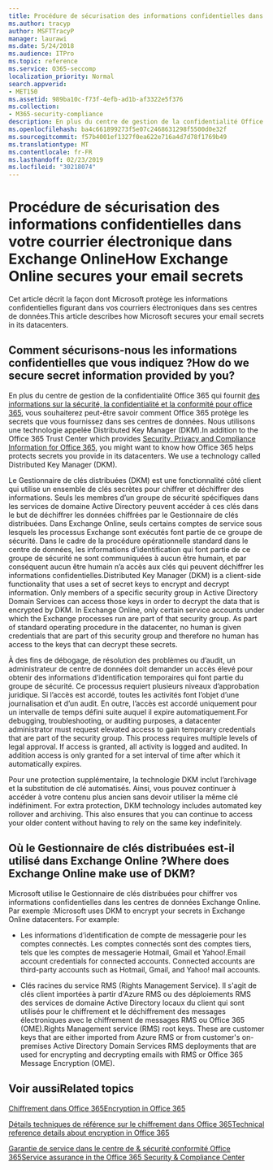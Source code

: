 ```yaml
---
title: Procédure de sécurisation des informations confidentielles dans votre courrier électronique dans Exchange Online
ms.author: tracyp
author: MSFTTracyP
manager: laurawi
ms.date: 5/24/2018
ms.audience: ITPro
ms.topic: reference
ms.service: O365-seccomp
localization_priority: Normal
search.appverid:
- MET150
ms.assetid: 989ba10c-f73f-4efb-ad1b-af3322e5f376
ms.collection:
- M365-security-compliance
description: En plus du centre de gestion de la confidentialité Office 365 qui fournit des informations sur la sécurité, la confidentialité et la conformité pour Office 365, vous souhaiterez peut-être savoir comment Office 365 protège les secrets que vous fournissez dans ses centres de données. Nous utilisons une technologie appelée Distributed Key Manager (DKM).
ms.openlocfilehash: ba4c661899273f5e07c2468631298f5500d0e32f
ms.sourcegitcommit: f57b4001ef1327f0ea622e716a4d7d78f1769b49
ms.translationtype: MT
ms.contentlocale: fr-FR
ms.lasthandoff: 02/23/2019
ms.locfileid: "30218074"
---
```

# <a name="how-exchange-online-secures-your-email-secrets"></a><span data-ttu-id="2706c-104">Procédure de sécurisation des informations confidentielles dans votre courrier électronique dans Exchange Online</span><span class="sxs-lookup"><span data-stu-id="2706c-104">How Exchange Online secures your email secrets</span></span>

<span data-ttu-id="2706c-105">Cet article décrit la façon dont Microsoft protège les informations confidentielles figurant dans vos courriers électroniques dans ses centres de données.</span><span class="sxs-lookup"><span data-stu-id="2706c-105">This article describes how Microsoft secures your email secrets in its datacenters.</span></span>
  
## <a name="how-do-we-secure-secret-information-provided-by-you"></a><span data-ttu-id="2706c-106">Comment sécurisons-nous les informations confidentielles que vous indiquez ?</span><span class="sxs-lookup"><span data-stu-id="2706c-106">How do we secure secret information provided by you?</span></span>

<span data-ttu-id="2706c-p102">En plus du centre de gestion de la confidentialité Office 365 qui fournit [des informations sur la sécurité, la confidentialité et la conformité pour office 365](https://go.microsoft.com/fwlink/?linkid=874644), vous souhaiterez peut-être savoir comment Office 365 protège les secrets que vous fournissez dans ses centres de données. Nous utilisons une technologie appelée Distributed Key Manager (DKM).</span><span class="sxs-lookup"><span data-stu-id="2706c-p102">In addition to the Office 365 Trust Center which provides [Security, Privacy and Compliance Information for Office 365](https://go.microsoft.com/fwlink/?linkid=874644), you might want to know how Office 365 helps protects secrets you provide in its datacenters. We use a technology called Distributed Key Manager (DKM).</span></span>
  
<span data-ttu-id="2706c-p103">Le Gestionnaire de clés distribuées (DKM) est une fonctionnalité côté client qui utilise un ensemble de clés secrètes pour chiffrer et déchiffrer des informations. Seuls les membres d’un groupe de sécurité spécifiques dans les services de domaine Active Directory peuvent accéder à ces clés dans le but de déchiffrer les données chiffrées par le Gestionnaire de clés distribuées. Dans Exchange Online, seuls certains comptes de service sous lesquels les processus Exchange sont exécutés font partie de ce groupe de sécurité. Dans le cadre de la procédure opérationnelle standard dans le centre de données, les informations d’identification qui font partie de ce groupe de sécurité ne sont communiquées à aucun être humain, et par conséquent aucun être humain n’a accès aux clés qui peuvent déchiffrer les informations confidentielles.</span><span class="sxs-lookup"><span data-stu-id="2706c-p103">Distributed Key Manager (DKM) is a client-side functionality that uses a set of secret keys to encrypt and decrypt information. Only members of a specific security group in Active Directory Domain Services can access those keys in order to decrypt the data that is encrypted by DKM. In Exchange Online, only certain service accounts under which the Exchange processes run are part of that security group. As part of standard operating procedure in the datacenter, no human is given credentials that are part of this security group and therefore no human has access to the keys that can decrypt these secrets.</span></span>
  
<span data-ttu-id="2706c-p104">À des fins de débogage, de résolution des problèmes ou d’audit, un administrateur de centre de données doit demander un accès élevé pour obtenir des informations d’identification temporaires qui font partie du groupe de sécurité. Ce processus requiert plusieurs niveaux d’approbation juridique. Si l’accès est accordé, toutes les activités font l’objet d’une journalisation et d’un audit. En outre, l’accès est accordé uniquement pour un intervalle de temps défini suite auquel il expire automatiquement.</span><span class="sxs-lookup"><span data-stu-id="2706c-p104">For debugging, troubleshooting, or auditing purposes, a datacenter administrator must request elevated access to gain temporary credentials that are part of the security group. This process requires multiple levels of legal approval. If access is granted, all activity is logged and audited. In addition access is only granted for a set interval of time after which it automatically expires.</span></span>
  
<span data-ttu-id="2706c-p105">Pour une protection supplémentaire, la technologie DKM inclut l’archivage et la substitution de clé automatisés. Ainsi, vous pouvez continuer à accéder à votre contenu plus ancien sans devoir utiliser la même clé indéfiniment.
</span><span class="sxs-lookup"><span data-stu-id="2706c-p105">For extra protection, DKM technology includes automated key rollover and archiving. This also ensures that you can continue to access your older content without having to rely on the same key indefinitely.</span></span>
  
## <a name="where-does-exchange-online-make-use-of-dkm"></a><span data-ttu-id="2706c-119">Où le Gestionnaire de clés distribuées est-il utilisé dans Exchange Online ?</span><span class="sxs-lookup"><span data-stu-id="2706c-119">Where does Exchange Online make use of DKM?</span></span>

<span data-ttu-id="2706c-p106">Microsoft utilise le Gestionnaire de clés distribuées pour chiffrer vos informations confidentielles dans les centres de données Exchange Online. Par exemple :</span><span class="sxs-lookup"><span data-stu-id="2706c-p106">Microsoft uses DKM to encrypt your secrets in Exchange Online datacenters. For example:</span></span>
  
- <span data-ttu-id="2706c-p107">Les informations d’identification de compte de messagerie pour les comptes connectés. Les comptes connectés sont des comptes tiers, tels que les comptes de messagerie Hotmail, Gmail et Yahoo!.</span><span class="sxs-lookup"><span data-stu-id="2706c-p107">Email account credentials for connected accounts. Connected accounts are third-party accounts such as Hotmail, Gmail, and Yahoo! mail accounts.</span></span>
    
- <span data-ttu-id="2706c-p108">Clés racines du service RMS (Rights Management Service). Il s'agit de clés client importées à partir d'Azure RMS ou des déploiements RMS des services de domaine Active Directory locaux du client qui sont utilisés pour le chiffrement et le déchiffrement des messages électroniques avec le chiffrement de messages RMS ou Office 365 (OME).</span><span class="sxs-lookup"><span data-stu-id="2706c-p108">Rights Management service (RMS) root keys. These are customer keys that are either imported from Azure RMS or from customer's on-premises Active Directory Domain Services RMS deployments that are used for encrypting and decrypting emails with RMS or Office 365 Message Encryption (OME).</span></span>
    
## <a name="related-topics"></a><span data-ttu-id="2706c-127">Voir aussi</span><span class="sxs-lookup"><span data-stu-id="2706c-127">Related topics</span></span>

[<span data-ttu-id="2706c-128">Chiffrement dans Office 365</span><span class="sxs-lookup"><span data-stu-id="2706c-128">Encryption in Office 365</span></span>](encryption.md)
  
[<span data-ttu-id="2706c-129">Détails techniques de référence sur le chiffrement dans Office 365</span><span class="sxs-lookup"><span data-stu-id="2706c-129">Technical reference details about encryption in Office 365</span></span>](technical-reference-details-about-encryption.md)
  
[<span data-ttu-id="2706c-130">Garantie de service dans le centre de &amp; sécurité conformité Office 365</span><span class="sxs-lookup"><span data-stu-id="2706c-130">Service assurance in the Office 365 Security &amp; Compliance Center</span></span>](https://go.microsoft.com/fwlink/?linkid=874645)
  

